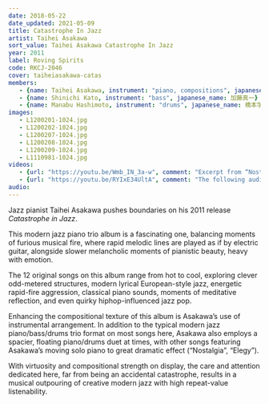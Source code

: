 ```yaml
---
date: 2018-05-22
date_updated: 2021-05-09
title: Catastrophe In Jazz
artist: Taihei Asakawa
sort_value: Taihei Asakawa Catastrophe In Jazz
year: 2011
label: Roving Spirits
code: RKCJ-2046
cover: taiheiasakawa-catas
members:
   - {name: Taihei Asakawa, instrument: "piano, compositions", japanese_name: 浅川太平, url: "https://taiheiasakawa.wixsite.com/piano"}
   - {name: Shinichi Kato, instrument: "bass", japanese_name: 加藤真一}
   - {name: Manabu Hashimoto, instrument: "drums", japanese_name: 橋本学}
images:
   - L1200201-1024.jpg
   - L1200202-1024.jpg
   - L1200207-1024.jpg
   - L1200208-1024.jpg
   - L1200209-1024.jpg
   - L1110981-1024.jpg
videos: 
   - {url: "https://youtu.be/Wmb_IN_3a-w", comment: "Excerpt from “Nostalgia”, track 3 on this album"}
   - {url: "https://youtu.be/RYIxE34UltA", comment: "The following audio sample is an excerpt from “The Pioneer”, the first track on this album"}
audio:
---
```

Jazz pianist Taihei Asakawa pushes boundaries on his 2011 release *Catastrophe in Jazz*.

This modern jazz piano trio album is a fascinating one, balancing moments of furious musical fire, where rapid melodic lines are played as if by electric guitar, alongside slower melancholic moments of pianistic beauty, heavy with emotion.

The 12 original songs on this album range from hot to cool, exploring clever odd-metered structures, modern lyrical European-style jazz, energetic rapid-fire aggression, classical piano sounds, moments of meditative reflection, and even quirky hiphop-influenced jazz pop.

Enhancing the compositional texture of this album is Asakawa’s use of instrumental arrangement. In addition to the typical modern jazz piano/bass/drums trio format on most songs here, Asakawa also employs a spacier, floating piano/drums duet at times, with other songs featuring Asakawa’s moving solo piano to great dramatic effect (“Nostalgia”, “Elegy”).

With virtuosity and compositional strength on display, the care and attention dedicated here, far from being an accidental catastrophe, results in a musical outpouring of creative modern jazz with high repeat-value listenability.




